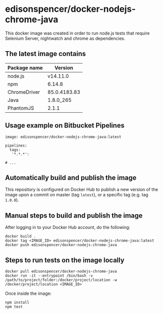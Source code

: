 # edisonspencer/docker-nodejs-chrome-java

This docker image was created in order to run node.js tests that require Selenium Server, nightwatch and chrome as dependencies.

## The latest image contains
| Package name | Version |
| ------ | ------ |
| node.js | v14.11.0 |
| npm | 6.14.8 |
| ChromeDriver | 85.0.4183.83 |
| Java | 1.8.0_265 |
| PhantomJS | 2.1.1 |

## Usage example on Bitbucket Pipelines

```
image: edisonspencer/docker-nodejs-chrome-java:latest

pipelines:
  tags:
   '*.*.*':

# ...
```

## Automatically build and publish the image

This repository is configured on Docker Hub to publish a new version of the image upon a commit on master (tag `latest`), or a specific tag (e.g. tag `1.0.0`).

## Manual steps to build and publish the image

After logging in to your Docker Hub account, do the following:

```
docker build .
docker tag <IMAGE_ID> edisonspencer/docker-nodejs-chrome-java:latest
docker push edisonspencer/docker-nodejs-chrome-java
```

## Steps to run tests on the image locally

```
docker pull edisonspencer/docker-nodejs-chrome-java
docker run -it --entrypoint /bin/bash -v /path/to/project/folder:/docker/project/location -w /docker/project/location <IMAGE_ID>
```

Once inside the image:

```
npm install
npm test
```